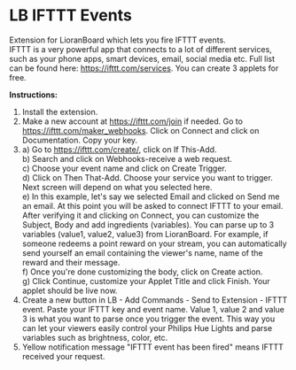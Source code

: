 # LB IFTTT Events
 Extension for LioranBoard which lets you fire IFTTT events.  
IFTTT is a very powerful app that connects to a lot of different services, such as your phone apps, smart devices, email, social media etc. Full list can be found here: https://ifttt.com/services. You can create 3 applets for free.  
   
**Instructions:**      
1. Install the extension.  
2. Make a new account at https://ifttt.com/join if needed. Go to https://ifttt.com/maker_webhooks. Click on Connect and click on Documentation. Copy your key.  
3. a) Go to https://ifttt.com/create/, click on If This-Add.  
b) Search and click on Webhooks-receive a web request.   
c) Choose your event name and click on Create Trigger.   
d) Click on Then That-Add. Choose your service you want to trigger. Next screen will depend on what you selected here.   
e) In this example, let's say we selected Email and clicked on Send me an email. At this point you will be asked to connect IFTTT to your email.  After verifying it and clicking on Connect, you can customize the Subject, Body and add ingredients (variables). You can parse up to 3 variables (value1, value2, value3) from LioranBoard. For example, if someone redeems a point reward on your stream, you can automatically send yourself an email containing the viewer's name, name of the reward and their message.   
f) Once you're done customizing the body, click on Create action.   
g) Click Continue, customize your Applet Title and click Finish. Your applet should be live now.   
4. Create a new button in LB - Add Commands - Send to Extension - IFTTT event. Paste your IFTTT key and event name. Value 1, value 2 and value 3 is what you want to parse once you trigger the event. This way you can let your viewers easily control your Philips Hue Lights and parse variables such as brightness, color, etc.   
5. Yellow notification message "IFTTT event has been fired" means IFTTT received your request.   
